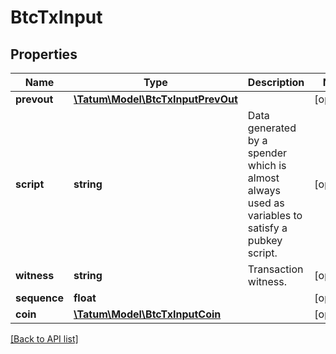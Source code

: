 # BtcTxInput

## Properties

Name | Type | Description | Notes
------------ | ------------- | ------------- | -------------
**prevout** | [**\Tatum\Model\BtcTxInputPrevOut**](BtcTxInputPrevOut.md) |  | [optional]
**script** | **string** | Data generated by a spender which is almost always used as variables to satisfy a pubkey script. | [optional]
**witness** | **string** | Transaction witness. | [optional]
**sequence** | **float** |  | [optional]
**coin** | [**\Tatum\Model\BtcTxInputCoin**](BtcTxInputCoin.md) |  | [optional]

[[Back to API list]](../../README.md#api-endpoints)
